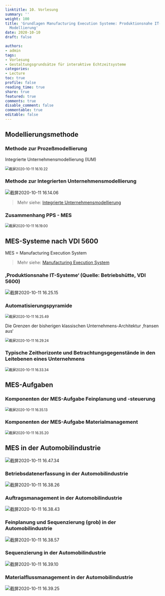 ```yaml
---
linktitle: 10. Vorlesung
summary: ''
weight: 100
title: 'Grundlagen Manufacturing Execution Systeme: Produktionsnahe IT-Systeme und
  Modellierung'
date: 2020-10-10
draft: false

authors:
- admin
tags:
- Vorlesung
- Gestaltungsgrundsätze für interaktive Echtzeitsysteme
categories:
- Lecture
toc: true
profile: false
reading_time: true
share: true
featured: true
comments: true
disable_comment: false
commentable: true
editable: false
---
```


## Modellierungsmethode

### Methode zur Prozeßmodellierung

Integrierte Unternehmensmodellierung (IUM)

<img src="https://raw.githubusercontent.com/EckoTan0804/upic-repo/master/uPic/截屏2020-10-11%2016.10.22.png" alt="截屏2020-10-11 16.10.22" style="zoom:80%;" />

### Methode zur Integrierten Unternehmensmodellierung

![截屏2020-10-11 16.14.06](https://raw.githubusercontent.com/EckoTan0804/upic-repo/master/uPic/截屏2020-10-11%2016.14.06.png)

> Mehr siehe: [Integrierte Unternehmensmodellierung](https://de.wikipedia.org/wiki/Integrierte_Unternehmensmodellierung)

### Zusammenhang PPS - MES

<img src="https://raw.githubusercontent.com/EckoTan0804/upic-repo/master/uPic/截屏2020-10-11%2016.19.00.png" alt="截屏2020-10-11 16.19.00" style="zoom:80%;" />

## MES-Systeme nach VDI 5600

MES = Manufacturing Execution System

> Mehr siehe: [Manufacturing Execution System](https://de.wikipedia.org/wiki/Manufacturing_Execution_System)

### ‚Produktionsnahe IT-Systeme‘ (Quelle: Betriebshütte, VDI 5600)

![截屏2020-10-11 16.25.15](https://raw.githubusercontent.com/EckoTan0804/upic-repo/master/uPic/截屏2020-10-11%2016.25.15.png)

### Automatisierungspyramide

<img src="https://raw.githubusercontent.com/EckoTan0804/upic-repo/master/uPic/截屏2020-10-11%2016.25.49.png" alt="截屏2020-10-11 16.25.49" style="zoom:80%;" />

Die Grenzen der bisherigen klassischen Unternehmens-Architektur ‚fransen aus‘

<img src="https://raw.githubusercontent.com/EckoTan0804/upic-repo/master/uPic/截屏2020-10-11%2016.29.24.png" alt="截屏2020-10-11 16.29.24" style="zoom:80%;" />

### Typische Zeithorizonte und Betrachtungsgegenstände in den Leitebenen eines Unternehmens
<img src="https://raw.githubusercontent.com/EckoTan0804/upic-repo/master/uPic/截屏2020-10-11%2016.33.34.png" alt="截屏2020-10-11 16.33.34" style="zoom:80%;" />

## MES-Aufgaben

### Komponenten der MES-Aufgabe Feinplanung und -steuerung

<img src="https://raw.githubusercontent.com/EckoTan0804/upic-repo/master/uPic/截屏2020-10-11%2016.35.13.png" alt="截屏2020-10-11 16.35.13" style="zoom:80%;" />

### Komponenten der MES-Aufgabe Materialmanagement

<img src="https://raw.githubusercontent.com/EckoTan0804/upic-repo/master/uPic/截屏2020-10-11%2016.35.20.png" alt="截屏2020-10-11 16.35.20" style="zoom:80%;" />

## MES in der Automobilindustrie

![截屏2020-10-11 16.47.34](https://raw.githubusercontent.com/EckoTan0804/upic-repo/master/uPic/截屏2020-10-11%2016.47.34.png)

### Betriebsdatenerfassung in der Automobilindustrie

![截屏2020-10-11 16.38.26](https://raw.githubusercontent.com/EckoTan0804/upic-repo/master/uPic/截屏2020-10-11%2016.38.26.png)

### Auftragsmanagement in der Automobilindustrie

<img src="https://raw.githubusercontent.com/EckoTan0804/upic-repo/master/uPic/截屏2020-10-11%2016.38.43.png" alt="截屏2020-10-11 16.38.43" />

### Feinplanung und Sequenzierung (grob) in der Automobilindustrie

![截屏2020-10-11 16.38.57](https://raw.githubusercontent.com/EckoTan0804/upic-repo/master/uPic/截屏2020-10-11%2016.38.57.png)

### Sequenzierung in der Automobilindustrie

<img src="https://raw.githubusercontent.com/EckoTan0804/upic-repo/master/uPic/截屏2020-10-11%2016.39.10.png" alt="截屏2020-10-11 16.39.10" />

### Materialflussmanagement in der Automobilindustrie

![截屏2020-10-11 16.39.25](https://raw.githubusercontent.com/EckoTan0804/upic-repo/master/uPic/截屏2020-10-11%2016.39.25.png)